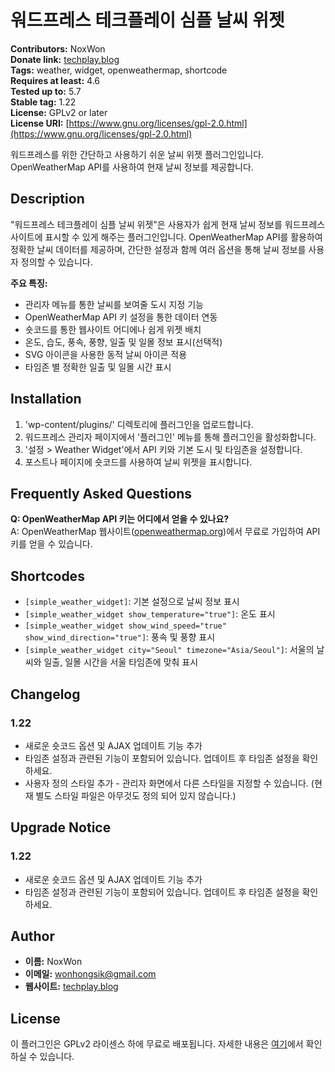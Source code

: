 # 워드프레스 테크플레이 심플 날씨 위젯

**Contributors:** NoxWon  
**Donate link:** [techplay.blog](https://techplay.blog)  
**Tags:** weather, widget, openweathermap, shortcode  
**Requires at least:** 4.6  
**Tested up to:** 5.7  
**Stable tag:** 1.22  
**License:** GPLv2 or later  
**License URI:** [https://www.gnu.org/licenses/gpl-2.0.html](https://www.gnu.org/licenses/gpl-2.0.html)

워드프레스를 위한 간단하고 사용하기 쉬운 날씨 위젯 플러그인입니다. OpenWeatherMap API를 사용하여 현재 날씨 정보를 제공합니다.

## Description

"워드프레스 테크플레이 심플 날씨 위젯"은 사용자가 쉽게 현재 날씨 정보를 워드프레스 사이트에 표시할 수 있게 해주는 플러그인입니다. OpenWeatherMap API를 활용하여 정확한 날씨 데이터를 제공하며, 간단한 설정과 함께 여러 옵션을 통해 날씨 정보를 사용자 정의할 수 있습니다.

**주요 특징:**
- 관리자 메뉴를 통한 날씨를 보여줄 도시 지정 기능
- OpenWeatherMap API 키 설정을 통한 데이터 연동
- 숏코드를 통한 웹사이트 어디에나 쉽게 위젯 배치
- 온도, 습도, 풍속, 풍향, 일출 및 일몰 정보 표시(선택적)
- SVG 아이콘을 사용한 동적 날씨 아이콘 적용
- 타임존 별 정확한 일출 및 일몰 시간 표시

## Installation

1. 'wp-content/plugins/' 디렉토리에 플러그인을 업로드합니다.
2. 워드프레스 관리자 페이지에서 '플러그인' 메뉴를 통해 플러그인을 활성화합니다.
3. '설정 > Weather Widget'에서 API 키와 기본 도시 및 타임존을 설정합니다.
4. 포스트나 페이지에 숏코드를 사용하여 날씨 위젯을 표시합니다.

## Frequently Asked Questions

**Q: OpenWeatherMap API 키는 어디에서 얻을 수 있나요?**  
A: OpenWeatherMap 웹사이트([openweathermap.org](https://openweathermap.org))에서 무료로 가입하여 API 키를 얻을 수 있습니다.

## Shortcodes

- `[simple_weather_widget]`: 기본 설정으로 날씨 정보 표시
- `[simple_weather_widget show_temperature="true"]`: 온도 표시
- `[simple_weather_widget show_wind_speed="true" show_wind_direction="true"]`: 풍속 및 풍향 표시
- `[simple_weather_widget city="Seoul" timezone="Asia/Seoul"]`: 서울의 날씨와 일출, 일몰 시간을 서울 타임존에 맞춰 표시

## Changelog

### 1.22
- 새로운 숏코드 옵션 및 AJAX 업데이트 기능 추가
- 타임존 설정과 관련된 기능이 포함되어 있습니다. 업데이트 후 타임존 설정을 확인하세요.
- 사용자 정의 스타일 추가 - 관리자 화면에서 다른 스타일을 지정할 수 있습니다. (현재 별도 스타일 파일은 아무것도 정의 되어 있지 않습니다.)

## Upgrade Notice

### 1.22
- 새로운 숏코드 옵션 및 AJAX 업데이트 기능 추가
- 타임존 설정과 관련된 기능이 포함되어 있습니다. 업데이트 후 타임존 설정을 확인하세요.

## Author

- **이름:** NoxWon
- **이메일:** [wonhongsik@gmail.com](mailto:wonhongsik@gmail.com)
- **웹사이트:** [techplay.blog](https://techplay.blog)

## License

이 플러그인은 GPLv2 라이센스 하에 무료로 배포됩니다. 자세한 내용은 [여기](https://www.gnu.org/licenses/gpl-2.0.html)에서 확인하실 수 있습니다.
